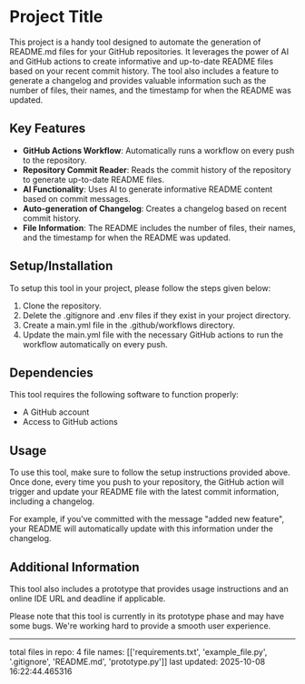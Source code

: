# Project Title

This project is a handy tool designed to automate the generation of README.md files for your GitHub repositories. It leverages the power of AI and GitHub actions to create informative and up-to-date README files based on your recent commit history. The tool also includes a feature to generate a changelog and provides valuable information such as the number of files, their names, and the timestamp for when the README was updated.

## Key Features

- **GitHub Actions Workflow**: Automatically runs a workflow on every push to the repository.
- **Repository Commit Reader**: Reads the commit history of the repository to generate up-to-date README files.
- **AI Functionality**: Uses AI to generate informative README content based on commit messages.
- **Auto-generation of Changelog**: Creates a changelog based on recent commit history.
- **File Information**: The README includes the number of files, their names, and the timestamp for when the README was updated.

## Setup/Installation

To setup this tool in your project, please follow the steps given below:

1. Clone the repository.
2. Delete the .gitignore and .env files if they exist in your project directory.
3. Create a main.yml file in the .github/workflows directory.
4. Update the main.yml file with the necessary GitHub actions to run the workflow automatically on every push.

## Dependencies

This tool requires the following software to function properly:

- A GitHub account
- Access to GitHub actions

## Usage

To use this tool, make sure to follow the setup instructions provided above. Once done, every time you push to your repository, the GitHub action will trigger and update your README file with the latest commit information, including a changelog.

For example, if you've committed with the message "added new feature", your README will automatically update with this information under the changelog.

## Additional Information

This tool also includes a prototype that provides usage instructions and an online IDE URL and deadline if applicable.

Please note that this tool is currently in its prototype phase and may have some bugs. We're working hard to provide a smooth user experience.

---

total files in repo: 4
file names: [['requirements.txt', 'example_file.py', '.gitignore', 'README.md', 'prototype.py']]
last updated: 2025-10-08 16:22:44.465316
